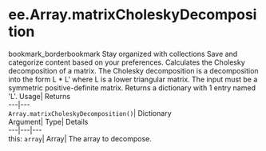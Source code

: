  
#  ee.Array.matrixCholeskyDecomposition
bookmark_borderbookmark Stay organized with collections  Save and categorize content based on your preferences. 
Calculates the Cholesky decomposition of a matrix. The Cholesky decomposition is a decomposition into the form L * L' where L is a lower triangular matrix. The input must be a symmetric positive-definite matrix. Returns a dictionary with 1 entry named 'L'. 
Usage| Returns  
---|---  
`Array.matrixCholeskyDecomposition()`| Dictionary  
Argument| Type| Details  
---|---|---  
this: `array`| Array| The array to decompose.  
